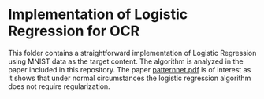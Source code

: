 # Implementation of Logistic Regression for OCR

This folder contains a straightforward implementation of Logistic
Regression using MNIST data as the target content. The algorithm is
analyzed in the paper included in this repository.  The paper
[patternnet.pdf](patternnet.pdf) is of interest as it shows that under normal
circumstances the logistic regression algorithm does not require
regularization.


